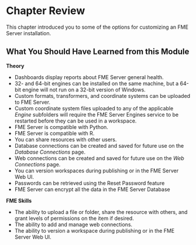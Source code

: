 # Chapter Review #

This chapter introduced you to some of the options for customizing an FME Server installation.

## What You Should Have Learned from this Module ##

**Theory**

- Dashboards display reports about FME Server general health.
- 32- and 64-bit engines can be installed on the same machine, but a 64-bit engine will not run on a 32-bit version of Windows.
- Custom formats, transformers, and coordinate systems can be uploaded to FME Server.
- Custom coordinate system files uploaded to any of the applicable *Engine* subfolders will require the FME Server Engines service to be restarted before they can be used in a workspace.
- FME Server is compatible with Python.
- FME Server is compatible with R.
- You can share resources with other users.
- Database connections can be created and saved for future use on the *Database Connections* page.
- Web connections can be created and saved for future use on the *Web Connections* page.
- You can version workspaces during publishing or in the FME Server Web UI.
- Passwords can be retrieved using the Reset Password feature
- FME Server can encrypt all the data in the FME Server Database 

**FME Skills**

- The ability to upload a file or folder, share the resource with others, and grant levels of permissions on the item if desired.
- The ability to add and manage web connections.
- The ability to version a workspace during publishing or in the FME Server Web UI.
